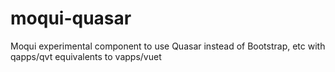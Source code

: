 # moqui-quasar
Moqui experimental component to use Quasar instead of Bootstrap, etc with qapps/qvt equivalents to vapps/vuet
